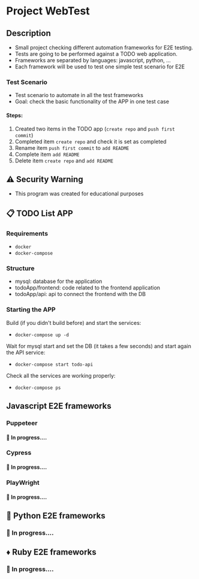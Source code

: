 # Project WebTest

## Description

- Small project checking different automation frameworks for E2E testing.
- Tests are going to be performed against a TODO web application.
- Frameworks are separated by languages: javascript, python, ...
- Each framework will be used to test one simple test scenario for E2E

### Test Scenario

- Test scenario to automate in all the test frameworks
- Goal: check the basic functionality of the APP in one test case

#### Steps:

1. Created two items in the TODO app (`create repo` and `push first commit`)
2. Completed item `create repo` and check it is set as completed
3. Rename item `push first commit` to `add README`
4. Complete item `add README`
5. Delete item `create repo` and `add README`

## :warning: Security Warning

- This program was created for educational purposes

## :clipboard: TODO List APP

### Requirements

- `docker`
- `docker-compose`

### Structure

- mysql: database for the application
- todoApp/frontend: code related to the frontend application
- todoApp/api: api to connect the frontend with the DB

### Starting the APP

Build (if you didn't build before) and start the services:

- `docker-compose up -d`

Wait for mysql start and set the DB (it takes a few seconds) and start again the API service:

- `docker-compose start todo-api`

Check all the services are working properly:

- `docker-compose ps`

## Javascript E2E frameworks

### Puppeteer

#### :construction: In progress....

### Cypress

#### :construction: In progress....

### PlayWright

#### :construction: In progress....

## :snake: Python E2E frameworks

### :construction: In progress....

## :diamonds: Ruby E2E frameworks

### :construction: In progress....
